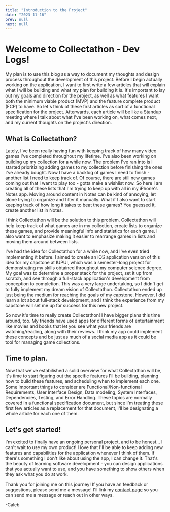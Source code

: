 ```yaml
---
title: "Introduction to the Project"
date: "2023-11-16"
prev: null
next: null
---
```


# Welcome to Collectathon - Dev Logs!

My plan is to use this blog as a way to document my thoughts and design process throughout the development of this project. Before I begin actually working on the application, I want to first write a few articles that will explain what I will be building and what my plan for building it is. It's important to lay out my goals and direction for the project, as well as what features I want both the minimum viable product (MVP) and the feature complete product (FCP) to have. So let's think of these first articles as sort of a functional specification for the project. Afterwards, each article will be like a Standup meeting where I talk about what I've been working on, what comes next, and my current thoughts on the project's direction.

## What is Collectathon?

Lately, I've been really having fun with keeping track of how many video games I've completed throughout my lifetime. I've also been working on building up my collection for a while now. The problem I've ran into is I started prioritizing adding games to my collection before finishing the ones I've already bought. Now I have a backlog of games I need to finish - another list I need to keep track of. Of course, there are still new games coming out that I want to play too - gotta make a wishlist now. So here I am creating all of these lists that I'm trying to keep up with all in my iPhone's Notes app. Moving around content in Notes can be kind of annoying, let alone trying to organize and filter it manually. What if I also want to start keeping track of how long it takes to beat these games? You guessed it, create another list in Notes.

I think Collectathon will be the solution to this problem. Collectathon will help keep track of what games are in my collection, create lists to organize these games, and provide meaningful info and statistics for each game. I also want to emphasize making it easier to rearrange games in lists and moving them around between lists.

I've had the idea for Collectathon for a while now, and I've even tried implementing it before. I aimed to create an iOS application version of this idea for my capstone at IUPUI, which was a semester-long project for demonstrating my skills obtained throughout my computer science degree. My goal was to determine a proper stack for the project, set it up from scratch, and see through a full-stack application's development from conception to completion. This was a very large undertaking, so I didn't get to fully implement my dream vision of Collectathon. Collectathon ended up just being the medium for reaching the goals of my capstone. However, I did learn a lot about full-stack development, and I think the experience from my capstone will set me up for success for this new project.

So now it's time to really create Collectathon! I have bigger plans this time around, too. My friends have used apps for different forms of entertainment like movies and books that let you see what your friends are watching/reading, along with their reviews. I think my app could implement these concepts and be just as much of a social media app as it could be tool for managing game collections.

## Time to plan.

Now that we've estabilished a solid overview for what Collectathon will be, it's time to start figuring out the specific features I'll be building, planning how to build these features, and scheduling when to implement each one. Some important things to consider are Functional/Non-functional Requirements, User Interface Design, Data modeling, System Interfaces, Dependencies, Testing, and Error Handling. These topics are normally covered in a functional specification document, but since I'm treating these first few articles as a replacement for that document, I'll be designating a whole article for each one of them.

## Let's get started!

I'm excited to finally have an ongoing personal project, and to be honest... I can't wait to use my own product! I love that I'll be able to keep adding new features and capabilities for the application whenever I think of them. If there's something I don't like about using the app, I can change it. That's the beauty of learning software development - you can design applications that you actually want to use, and you have something to show others when they ask what you do at work.

Thank you for joining me on this journey! If you have an feedback or suggestions, please send me a message! I'll link my [contact page](https://portfolio-caleb765landis.vercel.app/contact/) so you can send me a message or reach out in other ways.

-Caleb
